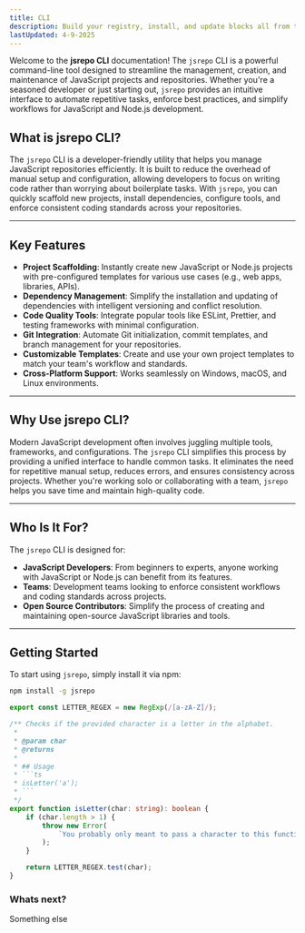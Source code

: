 ```yaml
---
title: CLI
description: Build your registry, install, and update blocks all from the CLI
lastUpdated: 4-9-2025
---
```


Welcome to the **jsrepo CLI** documentation! The `jsrepo` CLI is a powerful command-line tool designed to streamline the management, creation, and maintenance of JavaScript projects and repositories. Whether you're a seasoned developer or just starting out, `jsrepo` provides an intuitive interface to automate repetitive tasks, enforce best practices, and simplify workflows for JavaScript and Node.js development.

## What is jsrepo CLI?

The `jsrepo` CLI is a developer-friendly utility that helps you manage JavaScript repositories efficiently. It is built to reduce the overhead of manual setup and configuration, allowing developers to focus on writing code rather than worrying about boilerplate tasks. With `jsrepo`, you can quickly scaffold new projects, install dependencies, configure tools, and enforce consistent coding standards across your repositories.

---

## Key Features

- **Project Scaffolding**: Instantly create new JavaScript or Node.js projects with pre-configured templates for various use cases (e.g., web apps, libraries, APIs).
- **Dependency Management**: Simplify the installation and updating of dependencies with intelligent versioning and conflict resolution.
- **Code Quality Tools**: Integrate popular tools like ESLint, Prettier, and testing frameworks with minimal configuration.
- **Git Integration**: Automate Git initialization, commit templates, and branch management for your repositories.
- **Customizable Templates**: Create and use your own project templates to match your team's workflow and standards.
- **Cross-Platform Support**: Works seamlessly on Windows, macOS, and Linux environments.

---

## Why Use jsrepo CLI?

Modern JavaScript development often involves juggling multiple tools, frameworks, and configurations. The `jsrepo` CLI simplifies this process by providing a unified interface to handle common tasks. It eliminates the need for repetitive manual setup, reduces errors, and ensures consistency across projects. Whether you're working solo or collaborating with a team, `jsrepo` helps you save time and maintain high-quality code.

---

## Who Is It For?

The `jsrepo` CLI is designed for:

- **JavaScript Developers**: From beginners to experts, anyone working with JavaScript or Node.js can benefit from its features.
- **Teams**: Development teams looking to enforce consistent workflows and coding standards across projects.
- **Open Source Contributors**: Simplify the process of creating and maintaining open-source JavaScript libraries and tools.

---

## Getting Started

To start using `jsrepo`, simply install it via npm:

```bash
npm install -g jsrepo
```

```ts
export const LETTER_REGEX = new RegExp(/[a-zA-Z]/);

/** Checks if the provided character is a letter in the alphabet.
 *
 * @param char
 * @returns
 *
 * ## Usage
 * ```ts
 * isLetter('a');
 * ```
 */
export function isLetter(char: string): boolean {
	if (char.length > 1) {
		throw new Error(
			`You probably only meant to pass a character to this function. Instead you gave ${char}`
		);
	}

	return LETTER_REGEX.test(char);
}
```

### Whats next?

Something else